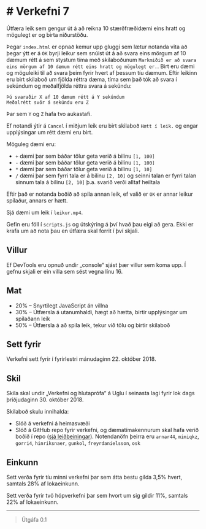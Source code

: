 # # Verkefni 7

Útfæra leik sem gengur út á að reikna 10 stærðfræðidæmi eins hratt og mögulegt er og birta niðurstöðu.

Þegar `index.html` er opnað kemur upp gluggi sem lætur notanda vita að þegar ýtt er á `OK` byrji leikur sem snúist út á að svara eins mörgum af 10 dæmum rétt á sem stystum tíma með skilaboðunum `Markmiðið er að svara eins mörgum af 10 dæmum rétt eins hratt og mögulegt er.`. Birt eru dæmi og möguleiki til að svara þeim fyrir hvert af þessum tíu dæmum. Eftir leikinn eru birt skilaboð um fjölda réttra dæma, tíma sem það tók að svara í sekúndum og meðalfjölda réttra svara á sekúndu:

```text
Þú svaraðir X af 10 dæmum rétt á Y sekúndum
Meðalrétt svör á sekúndu eru Z
```

Þar sem `Y` og `Z` hafa tvo aukastafi.

Ef notandi ýtir á `Cancel` í miðjum leik eru birt skilaboð `Hætt í leik.` og engar upplýsingar um rétt dæmi eru birt.

Möguleg dæmi eru:

* `+` dæmi þar sem báðar tölur geta verið á bilinu `[1, 100]`
* `-` dæmi þar sem báðar tölur geta verið á bilinu `[1, 100]`
* `*` dæmi þar sem báðar tölur geta verið á bilinu `[1, 10]`
* `/` dæmi þar sem fyrri tala er á bilinu `[2, 10]` og seinni talan er fyrri talan sinnum tala á bilinu `[2, 10]` þ.a. svarið verði alltaf heiltala

Eftir það er notanda boðið að spila annan leik, ef valið er `OK` er annar leikur spilaður, annars er hætt.

Sjá dæmi um leik í `leikur.mp4`.

Gefin eru föll í `scripts.js` og útskýring á því hvað þau eigi að gera. Ekki er krafa um að nota þau en útfæra skal forrit í því skjali.

## Villur

Ef DevTools eru opnuð undir „console“ sjást þær villur sem koma upp. Í gefnu skjali er ein villa sem sést vegna línu 16.

## Mat

* 20% – Snyrtilegt JavaScript án villna
* 30% – Útfærsla á utanumhaldi, hægt að hætta, birtir upplýsingar um spilaðann leik
* 50% – Útfærsla á að spila leik, tekur við tölu og birtir skilaboð

## Sett fyrir

Verkefni sett fyrir í fyrirlestri mánudaginn 22. október 2018.

## Skil

Skila skal undir „Verkefni og hlutaprófa“ á Uglu í seinasta lagi fyrir lok dags þriðjudaginn 30. október 2018.

Skilaboð skulu innihalda:

* Slóð á verkefni á heimasvæði
* Slóð á GitHub repo fyrir verkefni, og dæmatímakennurum skal hafa verið boðið í repo ([sjá leiðbeiningar](https://help.github.com/articles/inviting-collaborators-to-a-personal-repository/)). Notendanöfn þeirra eru `arnar44`, `mimiqkz`, `gorri4`, `hinriksnaer`, `gunkol`, `freyrdanielsson`, `osk`

## Einkunn

Sett verða fyrir tíu minni verkefni þar sem átta bestu gilda 3,5% hvert, samtals 28% af lokaeinkunn.

Sett verða fyrir tvö hópverkefni þar sem hvort um sig gildir 11%, samtals 22% af lokaeinkunn.

---

> Útgáfa 0.1
